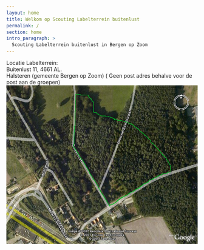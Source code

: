 ```yaml
---
layout: home
title: Welkom op Scouting Labelterrein buitenlust  
permalink: /
section: home
intro_paragraph: >
  Scouting Labelterrein buitenlust in Bergen op Zoom 
---
```

Locatie Labelterrein:  
Buitenlust 11, 4661 AL.  
Halsteren (gemeente Bergen op Zoom)
( Geen post adres behalve voor de post aan de groepen)
![lucht foto terrein](../assets/img/overzichtsfoto.jpg)
